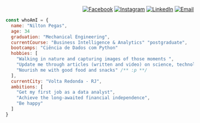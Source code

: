 <div align="right">
  
[![Facebook](https://img.shields.io/badge/Facebook-%231877F2.svg?logo=Facebook&logoColor=white)](https://facebook.com/https://www.facebook.com/niltonpegass/)
[![Instagram](https://img.shields.io/badge/Instagram-%23E4405F.svg?logo=Instagram&logoColor=white)](https://instagram.com/niltonpegass)
[![LinkedIn](https://img.shields.io/badge/LinkedIn-%230077B5.svg?logo=linkedin&logoColor=white)](https://linkedin.com/in/https://www.linkedin.com/in/niltonpegass)
[![Email](https://img.shields.io/badge/gmail-%23E4405F.svg?logo=Gmail&logoColor=white)](mailto:niltonpegas@id.uff.br)<p></p>

</div>

```javascript
const whoAmI = {
  name: "Nilton Pegas",
  age: 34
  graduation: "Mechanical Engineering",
  currentCourse: "Business Intelligence & Analytics" "postgraduate",
  bootcamps: "Ciência de Dados com Python"
  hobbies: [
    "Walking in nature and capturing images of those moments ",
    "Update me through articles (written and video) on science, technology and politics",
    "Nourish me with good food and snacks" /** :p **/
  ],
  currentCity: "Volta Redonda - RJ",
  ambitions: [
    "Get my first job as a data analyst",
    "Achieve the long-awaited financial independence",
    "Be happy"
  ]
}
